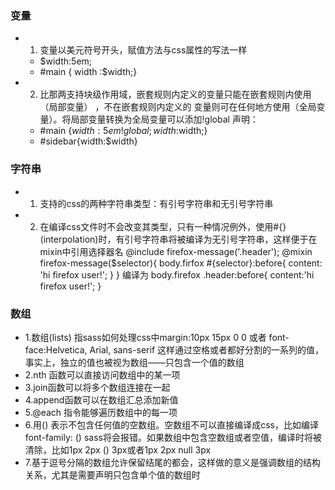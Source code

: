 ### 变量
* 1. 变量以美元符号开头，赋值方法与css属性的写法一样
  *  $width:5em;
  *  #main { width :$width;}
* 2. 比那两支持块级作用域，嵌套规则内定义的变量只能在嵌套规则内使用（局部变量） ，不在嵌套规则内定义的 变量则可在任何地方使用（全局变量）。将局部变量转换为全局变量可以添加!global 声明：
  *   #main {$width:5em !global;width:$width;} 
  *   #sidebar{width:$width}
### 字符串
* 1. 支持的css的两种字符串类型：有引号字符串和无引号字符串
* 2. 在编译css文件时不会改变其类型，只有一种情况例外，使用#{}(interpolation)时，有引号字符串将被编译为无引号字符串，这样便于在mixin中引用选择器名
    @include firefox-message('.header');
    @mixin firefox-message($selector){
        body.firfox #{selector}:before{
            content: 'hi firefox user!';
        }
    } 
    编译为
    body.firefox .header:before{
        content:'hi firefox user!';
    }
### 数组
* 1.数组(lists) 指sass如何处理css中margin:10px 15px 0 0 或者 font-face:Helvetica, Arial, sans-serif 这样通过空格或者都好分割的一系列的值，事实上，独立的值也被视为数组——只包含一个值的数组
* 2.nth 函数可以直接访问数组中的某一项
* 3.join函数可以将多个数组连接在一起
* 4.append函数可以在数组汇总添加新值
* 5.@each 指令能够遍历数组中的每一项
* 6.用() 表示不包含任何值的空数组。空数组不可以直接编译成css，比如编译font-family: ()   sass将会报错。如果数组中包含空数组或者空值，编译时将被清除，比如1px 2px () 3px或者1px 2px null 3px
* 7.基于逗号分隔的数组允许保留结尾的都会，这样做的意义是强调数组的结构关系，尤其是需要声明只包含单个值的数组时